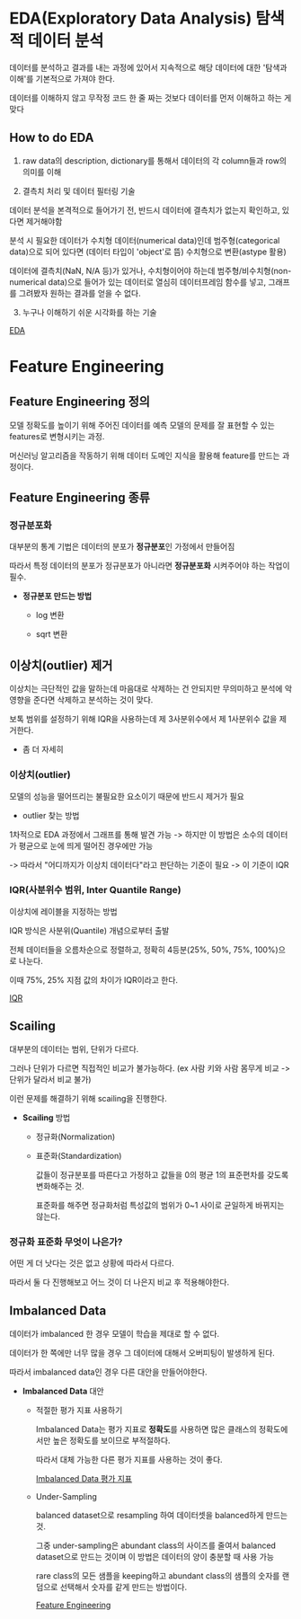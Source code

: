 # EDA(Exploratory Data Analysis) 탐색적 데이터 분석

데이터를 분석하고 결과를 내는 과정에 있어서 지속적으로 해당 데이터에 대한 '탐색과 이해'를 기본적으로 가져야 한다. 

데이터를 이해하지 않고 무작정 코드 한 줄 짜는 것보다 데이터를 먼저 이해하고 하는 게 맞다

## How to do EDA

1. raw data의 description, dictionary를 통해서 데이터의 각 column들과 row의 의미를 이해

2. 결측치 처리 및 데이터 필터링 기술

데이터 분석을 본격적으로 들어가기 전, 반드시 데이터에 결측치가 없는지 확인하고, 있다면 제거해야함

분석 시 필요한 데이터가 수치형 데이터(numerical data)인데 범주형(categorical data)으로 되어 있다면 (데이터 타입이 'object'로 뜸) 수치형으로 변환(astype 활용)

데이터에 결측치(NaN, N/A 등)가 있거나, 수치형이어야 하는데 범주형/비수치형(non-numerical data)으로 들어가 있는 데이터로 열심히 데이터프레임 함수를 넣고, 그래프를 그려봤자 원하는 결과를 얻을 수 없다. 

3. 누구나 이해하기 쉬운 시각화를 하는 기술


[EDA](https://jalynne-kim.medium.com/%EB%8D%B0%EC%9D%B4%ED%84%B0%EB%B6%84%EC%84%9D-%EA%B8%B0%EC%B4%88-eda%EC%9D%98-%EA%B0%9C%EB%85%90%EA%B3%BC-%EB%8D%B0%EC%9D%B4%ED%84%B0%EB%B6%84%EC%84%9D-%EC%9E%98-%ED%95%98%EB%8A%94-%EB%B2%95-a3cac2cc5ebc)



# Feature Engineering

## Feature Engineering 정의

모델 정확도를 높이기 위해 주어진 데이터를 예측 모델의 문제를 잘 표현할 수 있는 features로 변형시키는 과정.

머신러닝 알고리즘을 작동하기 위해 데이터 도메인 지식을 활용해 feature를 만드는 과정이다. 


## Feature Engineering 종류

### 정규분포화

대부분의 통계 기법은 데이터의 분포가 **정규분포**인 가정에서 만들어짐

따라서 특정 데이터의 분포가 정규분포가 아니라면 **정규분포화** 시켜주어야 하는 작업이 필수.

- **정규분포 만드는 방법**

  - log 변환
 
  - sqrt 변환
 
## 이상치(outlier) 제거

이상치는 극단적인 값을 말하는데 마음대로 삭제하는 건 안되지만 무의미하고 분석에 악영향을 준다면 삭제하고 분석하는 것이 맞다. 

보톡 범위를 설정하기 위해 IQR을 사용하는데 제 3사분위수에서 제 1사분위수 값을 제거한다. 


+ 좀 더 자세히

### 이상치(outlier)

모델의 성능을 떨어뜨리는 불필요한 요소이기 때문에 반드시 제거가 필요

- outlier 찾는 방법

1차적으로 EDA 과정에서 그래프를 통해 발견 가능 -> 하지만 이 방법은 소수의 데이터가 평균으로 눈에 띄게 떨어진 경우에만 가능 

-> 따라서 "어디까지가 이상치 데이터다"라고 판단하는 기준이 필요 -> 이 기준이 IQR


### IQR(사분위수 범위, Inter Quantile Range) 

이상치에 레이블을 지정하는 방법

IQR 방식은 사분위(Quantile) 개념으로부터 출발

전체 데이터들을 오름차순으로 정렬하고, 정확히 4등분(25%, 50%, 75%, 100%)으로 나눈다. 

이때 75%, 25% 지점 값의 차이가 IQR이라고 한다. 

[IQR](https://hwi-doc.tistory.com/entry/IQR-%EB%B0%A9%EC%8B%9D%EC%9D%84-%EC%9D%B4%EC%9A%A9%ED%95%9C-%EC%9D%B4%EC%83%81%EC%B9%98-%EB%8D%B0%EC%9D%B4%ED%84%B0Outlier-%EC%A0%9C%EA%B1%B0)


## Scailing

대부분의 데이터는 범위, 단위가 다르다. 

그러나 단위가 다르면 직접적인 비교가 불가능하다. (ex 사람 키와 사람 몸무게 비교 -> 단위가 달라서 비교 불가)

이런 문제를 해결하기 위해 scailing을 진행한다. 

- **Scailing** 방법

  - 정규화(Normalization)
 
    
 
  - 표준화(Standardization)
 
    값들이 정규분포를 따른다고 가정하고 값들을 0의 평균 1의 표준편차를 갖도록 변화해주는 것.

    표준화를 해주면 정규화처럼 특성값의 범위가 0~1 사이로 균일하게 바뀌지는 않는다. 


### 정규화 표준화 무엇이 나은가?

어떤 게 더 낫다는 것은 없고 상황에 따라서 다르다. 

따라서 둘 다 진행해보고 어느 것이 더 나은지 비교 후 적용해야한다. 


## Imbalanced Data

데이터가 imbalanced 한 경우 모델이 학습을 제대로 할 수 없다. 

데이터가 한 쪽에만 너무 많을 경우 그 데이터에 대해서 오버피팅이 발생하게 된다. 

따라서 imbalanced data인 경우 다른 대안을 만들어야한다. 


- **Imbalanced Data** 대안

  - 적절한 평가 지표 사용하기
 
    Imbalanced Data는 평가 지표로 **정확도**를 사용하면 많은 클래스의 정확도에서만 높은 정확도를 보이므로 부적절하다.

    따라서 대체 가능한 다른 평가 지표를 사용하는 것이 좋다.

    [Imbalanced Data 평가 지표](https://velog.io/@baeyuna97/ML-%EB%AA%A8%EB%8D%B8-%EC%84%B1%EB%8A%A5-%ED%8F%89%EA%B0%80-%EC%A7%80%ED%91%9C)

  - Under-Sampling
 
    balanced dataset으로 resampling 하여 데이터셋을 balanced하게 만드는 것.

    그중 under-sampling은 abundant class의 사이즈를 줄여서 balanced dataset으로 만드는 것이며 이 방법은 데이터의 양이 충분할 때 사용 가능

    rare class의 모든 샘플을 keeping하고 abundant class의 샘플의 숫자를 랜덤으로 선택해서 숫자를 같게 만드는 방법이다. 
    

 
    [Feature Engineering](https://velog.io/@baeyuna97/Feature-engineering%EC%9D%B4%EB%9E%80)
